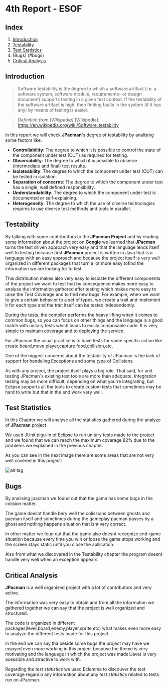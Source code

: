 # 4th Report - ESOF

## Index

1. [Introduction](#introduction)
2. [Testability](#testability)
3. [Test Statistics](#test-statistics)
4. [Bugs] (#bugs)
4. [Critical Analysis](#critical-analysis)



## Introduction

> Software testability is the degree to which a software artifact (i.e. a software system, software module, requirements- or design document) supports testing in a given test context. If the testability of the software artifact is high, then finding faults in the system (if it has any) by means of testing is easier.

>  _Definition from [Wikipedia]_
[Wikipedia]: https://en.wikipedia.org/wiki/Software_testability

In this report we will check **JPacman**'s degree of testability by analising some factors like:
- **Controllability**: The degree to which it is possible to control the state of the component under test (CUT) as required for testing.
- **Observability**: The degree to which it is possible to observe (intermediate and final) test results.
- **Isolateability**: The degree to which the component under test (CUT) can be tested in isolation.
- **Separation of concerns**: The degree to which the component under test has a single, well defined responsibility.
- **Understandability**: The degree to which the component under test is documented or self-explaining.
- **Heterogeneity**: The degree to which the use of diverse technologies requires to use diverse test methods and tools in parallel.



## Testability 

By talking with some contributtors to the **JPacman Project** and by reading some information about the project on **Google** we learned that **JPacman** turns the test driven approach very easy and that the language lends itself well to testing because first **JPacman** project is written in Java that is a language with an easy approach and because the project itself is very well organized in different packages that turn a lot more easy tofind the information we are looking for to test. 

This distribution makes also very easy to issolate the different components of the project we want to test that by consequence makes more easy to analyse the information gathered after testing which makes more easy to raise the Test Coverage and to find new bugs. For example, when we want to give a certain behavior to a set of types, we create a trait and implement it for each type and the trait itself can be tested independently. 

During the tests, the compiler performs the heavy lifting when it comes to common bugs, so you can focus on other things and the language is a good match with unitary tests which leads to easily composable code. It is very simple to maintain coverage and to deploying the service. 

For JPacman the usual practice is to have tests for some specific action like create board,move player,capture food,collision,etc.

One of the biggest concerns about the testability of JPacman is the lack of support for handeling Exceptions and some type of Collisions. 


As with any project, the project itself plays a big role. That said, for unit testing JPacman´s existing test tools are more than adequate. Integration testing may be more difficult, depending on what you're integrating, but Eclipse supports all the tools to create custom tests that sometimes may be hard to write but that in the end work very well.



## Test Statistics

In this Chapter we will analyse all the statistics gathered during the analyze of **JPacman** project.

We used JUnit plgu-in of Eclipse to run unitary tests made to the project and we found that we can reach the maximum coverage 82% due to the problems we explained in the previous chapter.

As you can see in the next image there are some areas that are not very well covered in this project:

![alt tag](https://raw.githubusercontent.com/hpnog/jpacman-framework/master/ESOF-docs/test.png)


## Bugs

By analising jpacman we found out that the game has some bugs in the colision matter. 

The game doesnt handle bery well the colissions between ghosts and pacman itself and sometimes during the gameplay pacman passes by a ghost and nothing happens situation that isnt very correct.

In other matter we foun out that the game also doesnt recognize end-game situation because every time you win or loose the game stops working and the screen stays static until you close the apllication.

Also from what we discovered in the Testability chapter the program doesnt handle very well when an exception appears.

## Critical Analysis
**JPacman** is a well organized project with a lot of contributors and very active. 

The information was very easy to obtain and from all the information we gathered together we can say that the project is well organized and structured.

 The code is organized in different packages(level,board,enemy,player,sprite,etc) what makes even more easy to analyze the different tests made for this project.
 
 In the end we can say tha beside some bugs the project may have we enjoyed even more working in this project because the theme is very motivating and the language in which the project was made(Java) is very acessible and atractive to work with.

Regarding the _test statistics_ we used Eclemma to discouver the test coverage regardin any information about any _test statistics_ related to tests run on JPacman.

